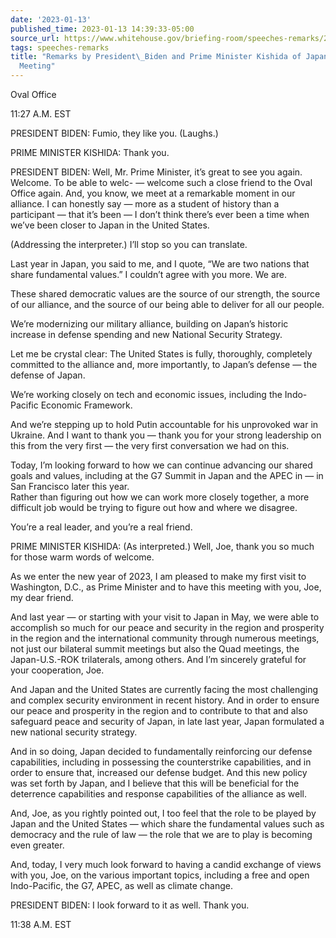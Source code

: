 ```yaml
---
date: '2023-01-13'
published_time: 2023-01-13 14:39:33-05:00
source_url: https://www.whitehouse.gov/briefing-room/speeches-remarks/2023/01/13/remarks-by-president-biden-and-prime-minister-kishida-of-japan-before-bilateral-meeting/
tags: speeches-remarks
title: "Remarks by President\_Biden and Prime Minister Kishida of Japan Before Bilateral\_\
  Meeting"
---
```

 
Oval Office

11:27 A.M. EST

PRESIDENT BIDEN: Fumio, they like you. (Laughs.)

PRIME MINISTER KISHIDA: Thank you.

PRESIDENT BIDEN: Well, Mr. Prime Minister, it’s great to see you again.
Welcome. To be able to welc- — welcome such a close friend to the Oval
Office again. And, you know, we meet at a remarkable moment in our
alliance. I can honestly say — more as a student of history than a
participant — that it’s been — I don’t think there’s ever been a time
when we’ve been closer to Japan in the United States.

(Addressing the interpreter.) I’ll stop so you can translate.

Last year in Japan, you said to me, and I quote, “We are two nations
that share fundamental values.” I couldn’t agree with you more. We are.

These shared democratic values are the source of our strength, the
source of our alliance, and the source of our being able to deliver for
all our people.

We’re modernizing our military alliance, building on Japan’s historic
increase in defense spending and new National Security Strategy.

Let me be crystal clear: The United States is fully, thoroughly,
completely committed to the alliance and, more importantly, to Japan’s
defense — the defense of Japan.

We’re working closely on tech and economic issues, including the
Indo-Pacific Economic Framework.

And we’re stepping up to hold Putin accountable for his unprovoked war
in Ukraine. And I want to thank you — thank you for your strong
leadership on this from the very first — the very first conversation we
had on this.

Today, I’m looking forward to how we can continue advancing our shared
goals and values, including at the G7 Summit in Japan and the APEC in —
in San Francisco later this year.  
Rather than figuring out how we can work more closely together, a more
difficult job would be trying to figure out how and where we disagree.

You’re a real leader, and you’re a real friend.

PRIME MINISTER KISHIDA: (As interpreted.) Well, Joe, thank you so much
for those warm words of welcome.

As we enter the new year of 2023, I am pleased to make my first visit to
Washington, D.C., as Prime Minister and to have this meeting with you,
Joe, my dear friend.

And last year — or starting with your visit to Japan in May, we were
able to accomplish so much for our peace and security in the region and
prosperity in the region and the international community through
numerous meetings, not just our bilateral summit meetings but also the
Quad meetings, the Japan-U.S.-ROK trilaterals, among others. And I’m
sincerely grateful for your cooperation, Joe.

And Japan and the United States are currently facing the most
challenging and complex security environment in recent history. And in
order to ensure our peace and prosperity in the region and to contribute
to that and also safeguard peace and security of Japan, in late last
year, Japan formulated a new national security strategy.

And in so doing, Japan decided to fundamentally reinforcing our defense
capabilities, including in possessing the counterstrike capabilities,
and in order to ensure that, increased our defense budget. And this new
policy was set forth by Japan, and I believe that this will be
beneficial for the deterrence capabilities and response capabilities of
the alliance as well.

And, Joe, as you rightly pointed out, I too feel that the role to be
played by Japan and the United States — which share the fundamental
values such as democracy and the rule of law — the role that we are to
play is becoming even greater.

And, today, I very much look forward to having a candid exchange of
views with you, Joe, on the various important topics, including a free
and open Indo-Pacific, the G7, APEC, as well as climate change.

PRESIDENT BIDEN: I look forward to it as well. Thank you.

11:38 A.M. EST
